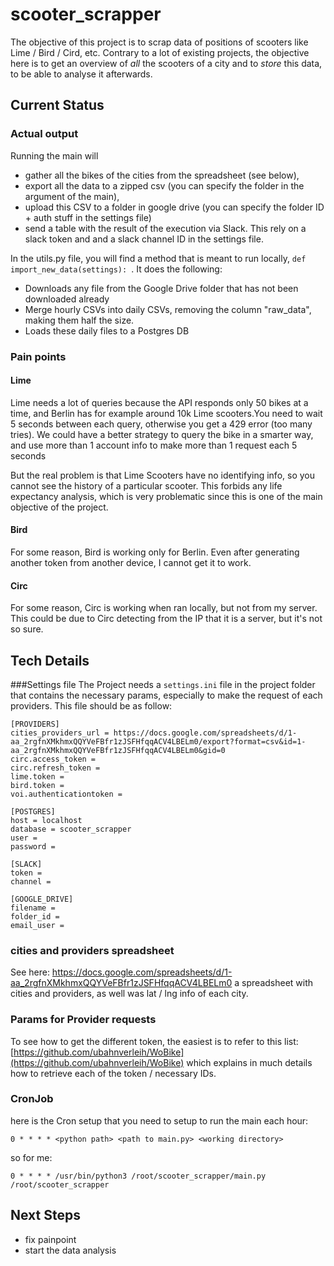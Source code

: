 # scooter_scrapper

The objective of this project is to scrap data of positions of scooters like Lime / Bird / Cird, etc.
Contrary to a lot of existing projects, the objective here is to get an overview of *all* the scooters of a city and to *store* this data, to be able to analyse it afterwards.

## Current Status
### Actual output
Running the main will 
* gather all the bikes of the cities from the spreadsheet (see below), 
* export all the data to a zipped csv (you can specify the folder in the argument of the main), 
* upload this CSV to a folder in google drive (you can specify the folder ID + auth stuff in the settings file)
* send a table with the result of the execution via Slack. This rely on a slack token and and a slack channel ID in the settings file.

In the utils.py file, you will find a method that is meant to run locally, `def import_new_data(settings):
`. It does the following: 
* Downloads any file from the Google Drive folder that has not been downloaded already
* Merge hourly CSVs into daily CSVs, removing the column "raw_data", making them half the size.
* Loads these daily files to a Postgres DB


### Pain points
#### Lime
Lime needs a lot of queries because the API responds only 50 bikes at a time, and Berlin has for example around 10k Lime scooters.You need to wait 5 seconds between each query, otherwise you get a 429 error (too many tries).
We could have a better strategy to query the bike in a smarter way, and use more than 1 account info to make more than 1 request each 5 seconds

But the real problem is that Lime Scooters have no identifying info, so you cannot see the history of a particular scooter. This forbids any life expectancy analysis, which is very problematic since this is one of the main objective of the project.

#### Bird 
For some reason, Bird is working only for Berlin. Even after generating another token from another device, I cannot get it to work. 

#### Circ
For some reason, Circ is working when ran locally, but not from my server. This could be due to Circ detecting from the IP that it is a server, but it's not so sure. 

## Tech Details
###Settings file
The Project needs a `settings.ini` file in the project folder that contains the necessary params, especially to make the request of each providers. This file should be as follow:

```
[PROVIDERS]
cities_providers_url = https://docs.google.com/spreadsheets/d/1-aa_2rgfnXMkhmxQQYVeFBfr1zJSFHfqqACV4LBELm0/export?format=csv&id=1-aa_2rgfnXMkhmxQQYVeFBfr1zJSFHfqqACV4LBELm0&gid=0
circ.access_token = 
circ.refresh_token = 
lime.token = 
bird.token = 
voi.authenticationtoken = 

[POSTGRES]
host = localhost
database = scooter_scrapper
user = 
password = 

[SLACK]
token = 
channel = 

[GOOGLE_DRIVE]
filename = 
folder_id = 
email_user = 
```

### cities and providers spreadsheet
See here: https://docs.google.com/spreadsheets/d/1-aa_2rgfnXMkhmxQQYVeFBfr1zJSFHfqqACV4LBELm0
a spreadsheet with cities and providers, as well was lat / lng info of each city. 

### Params for Provider requests
To see how to get the different token, the easiest is to refer to this list:
[https://github.com/ubahnverleih/WoBike](https://github.com/ubahnverleih/WoBike)
which explains in much details how to retrieve each of the token / necessary IDs. 

### CronJob
here is the Cron setup that you need to setup to run the main each hour: 

`0 * * * * <python path> <path to main.py> <working directory>`

so for me: 

`0 * * * * /usr/bin/python3 /root/scooter_scrapper/main.py /root/scooter_scrapper`

## Next Steps
* fix painpoint
* start the data analysis
